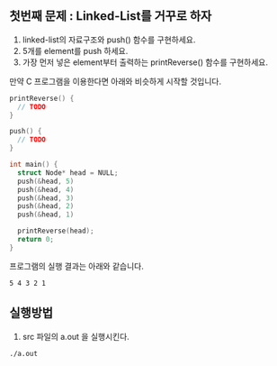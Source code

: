 ## 첫번째 문제 : Linked-List를 거꾸로 하자

1) linked-list의 자료구조와 push() 함수를 구현하세요.
2) 5개를 element를 push 하세요.
3) 가장 먼저 넣은 element부터 출력하는 printReverse() 함수를 구현하세요.

만약 C 프로그램을 이용한다면 아래와 비슷하게 시작할 것입니다.

```c
printReverse() {
  // TODO 
}

push() {
  // TODO
}

int main() {
  struct Node* head = NULL;
  push(&head, 5)
  push(&head, 4)
  push(&head, 3)
  push(&head, 2)
  push(&head, 1)

  printReverse(head);
  return 0;
}
```

프로그램의 실행 결과는 아래와 같습니다.

```
5 4 3 2 1
```
## 실행방법
1. src 파일의 a.out 을 실행시킨다.
```
./a.out
```